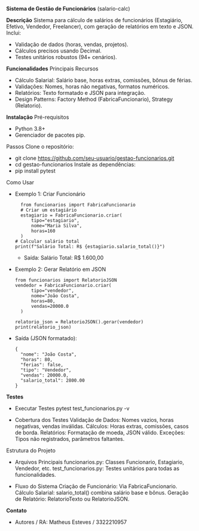 **Sistema de Gestão de Funcionários**
(salario-calc)

**Descrição**
Sistema para cálculo de salários de funcionários (Estagiário, Efetivo, Vendedor, Freelancer), com geração de relatórios em texto e JSON. Inclui:
- Validação de dados (horas, vendas, projetos).
- Cálculos precisos usando Decimal.
- Testes unitários robustos (94+ cenários).

**Funcionalidades**
Principais Recursos
- Cálculo Salarial: Salário base, horas extras, comissões, bônus de férias.
- Validações:	Nomes, horas não negativas, formatos numéricos.
- Relatórios:	Texto formatado e JSON para integração.
- Design Patterns:	Factory Method (FabricaFuncionario), Strategy (Relatorio).
  
**Instalação**
Pré-requisitos
- Python 3.8+
- Gerenciador de pacotes pip.

Passos
Clone o repositório:
- git clone https://github.com/seu-usuario/gestao-funcionarios.git
- cd gestao-funcionarios 
Instale as dependências:
- pip install pytest  

Como Usar
- Exemplo 1: Criar Funcionário
  
        from funcionarios import FabricaFuncionario  
        # Criar um estagiário  
        estagiario = FabricaFuncionario.criar(  
            tipo="estagiario",  
            nome="Maria Silva",  
            horas=160  
        )  
      # Calcular salário total  
      print(f"Salário Total: R$ {estagiario.salario_total()}")  
  - Saída:
        Salário Total: R$ 1.600,00

- Exemplo 2: Gerar Relatório em JSON

      from funcionarios import RelatorioJSON  
      vendedor = FabricaFuncionario.criar(  
            tipo="vendedor",  
            nome="João Costa",  
            horas=80,  
            vendas=20000.0  
        )  

      relatorio_json = RelatorioJSON().gerar(vendedor)  
      print(relatorio_json)
  
-   Saída (JSON formatado):

        {  
          "nome": "João Costa",  
          "horas": 80,  
          "ferias": false,  
          "tipo": "Vendedor",  
          "vendas": 20000.0,  
          "salario_total": 2800.00  
        }  

**Testes**

- Executar Testes
        pytest test_funcionarios.py -v
  
- Cobertura dos Testes
    Validação de Dados:	Nomes vazios, horas negativas, vendas inválidas.
    Cálculos:	Horas extras, comissões, casos de borda.
    Relatórios:	Formatação de moeda, JSON válido.
    Exceções:	Tipos não registrados, parâmetros faltantes.
  
Estrutura do Projeto
- Arquivos Principais
    funcionarios.py:	Classes Funcionario, Estagiario, Vendedor, etc.
    test_funcionarios.py:	Testes unitários para todas as funcionalidades.
  
- Fluxo do Sistema
    Criação de Funcionário: Via FabricaFuncionario.
    Cálculo Salarial: salario_total() combina salário base e bônus.
    Geração de Relatório: RelatorioTexto ou RelatorioJSON.

**Contato**
- Autores / RA: 
Matheus Esteves / 3322210957

